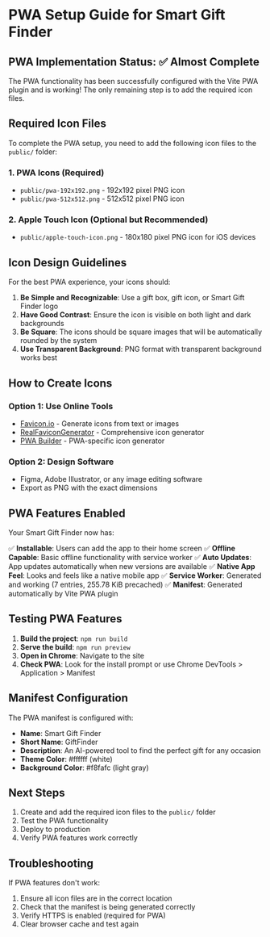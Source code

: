 # PWA Setup Guide for Smart Gift Finder

## PWA Implementation Status: ✅ Almost Complete

The PWA functionality has been successfully configured with the Vite PWA plugin and is working! The only remaining step is to add the required icon files.

## Required Icon Files

To complete the PWA setup, you need to add the following icon files to the `public/` folder:

### 1. PWA Icons (Required)

- `public/pwa-192x192.png` - 192x192 pixel PNG icon
- `public/pwa-512x512.png` - 512x512 pixel PNG icon

### 2. Apple Touch Icon (Optional but Recommended)

- `public/apple-touch-icon.png` - 180x180 pixel PNG icon for iOS devices

## Icon Design Guidelines

For the best PWA experience, your icons should:

1. **Be Simple and Recognizable**: Use a gift box, gift icon, or Smart Gift Finder logo
2. **Have Good Contrast**: Ensure the icon is visible on both light and dark backgrounds
3. **Be Square**: The icons should be square images that will be automatically rounded by the system
4. **Use Transparent Background**: PNG format with transparent background works best

## How to Create Icons

### Option 1: Use Online Tools

- [Favicon.io](https://favicon.io/) - Generate icons from text or images
- [RealFaviconGenerator](https://realfavicongenerator.net/) - Comprehensive icon generator
- [PWA Builder](https://www.pwabuilder.com/imageGenerator) - PWA-specific icon generator

### Option 2: Design Software

- Figma, Adobe Illustrator, or any image editing software
- Export as PNG with the exact dimensions

## PWA Features Enabled

Your Smart Gift Finder now has:

✅ **Installable**: Users can add the app to their home screen
✅ **Offline Capable**: Basic offline functionality with service worker
✅ **Auto Updates**: App updates automatically when new versions are available
✅ **Native App Feel**: Looks and feels like a native mobile app
✅ **Service Worker**: Generated and working (7 entries, 255.78 KiB precached)
✅ **Manifest**: Generated automatically by Vite PWA plugin

## Testing PWA Features

1. **Build the project**: `npm run build`
2. **Serve the build**: `npm run preview`
3. **Open in Chrome**: Navigate to the site
4. **Check PWA**: Look for the install prompt or use Chrome DevTools > Application > Manifest

## Manifest Configuration

The PWA manifest is configured with:

- **Name**: Smart Gift Finder
- **Short Name**: GiftFinder
- **Description**: An AI-powered tool to find the perfect gift for any occasion
- **Theme Color**: #ffffff (white)
- **Background Color**: #f8fafc (light gray)

## Next Steps

1. Create and add the required icon files to the `public/` folder
2. Test the PWA functionality
3. Deploy to production
4. Verify PWA features work correctly

## Troubleshooting

If PWA features don't work:

1. Ensure all icon files are in the correct location
2. Check that the manifest is being generated correctly
3. Verify HTTPS is enabled (required for PWA)
4. Clear browser cache and test again
